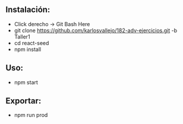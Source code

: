 ## Instalación:
* Click derecho -> Git Bash Here
* git clone https://github.com/karlosvallejo/182-adv-ejercicios.git -b Taller1
* cd react-seed
* npm install

## Uso:
* npm start

## Exportar:
* npm run prod